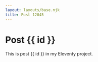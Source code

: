 ```yaml
---
layout: layouts/base.njk
title: Post 12045
---
```


# Post {{ id }}

This is post {{ id }} in my Eleventy project.
